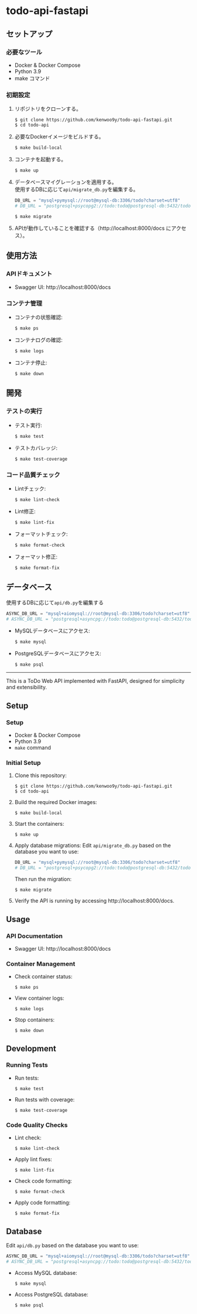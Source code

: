 # todo-api-fastapi

## セットアップ
### 必要なツール
- Docker & Docker Compose
- Python 3.9
- make コマンド

### 初期設定
1. リポジトリをクローンする。
    ```
    $ git clone https://github.com/kenwoo9y/todo-api-fastapi.git
    $ cd todo-api
    ```

2. 必要なDockerイメージをビルドする。
    ```
    $ make build-local
    ```

3. コンテナを起動する。
    ```
    $ make up
    ```

4. データベースマイグレーションを適用する。  
    使用するDBに応じて`api/migrate_db.py`を編集する。
    ```api/migrate_db.py
    DB_URL = "mysql+pymysql://root@mysql-db:3306/todo?charset=utf8"
    # DB_URL = "postgresql+psycopg2://todo:todo@postgresql-db:5432/todo"
    ```

    ```
    $ make migrate
    ```

5. APIが動作していることを確認する（http://localhost:8000/docs にアクセス）。

## 使用方法
### APIドキュメント
- Swagger UI: http://localhost:8000/docs

### コンテナ管理
- コンテナの状態確認:
    ```
    $ make ps
    ```
- コンテナログの確認:
    ```
    $ make logs
    ```
- コンテナ停止:
    ```
    $ make down
    ```

## 開発
### テストの実行
- テスト実行:
    ```
    $ make test
    ```
- テストカバレッジ:
    ```
    $ make test-coverage
    ```
### コード品質チェック
- Lintチェック:
    ```
    $ make lint-check
    ```
- Lint修正:
    ```
    $ make lint-fix
    ```
- フォーマットチェック:
    ```
    $ make format-check
    ```
- フォーマット修正:
    ```
    $ make format-fix
    ```

## データベース
使用するDBに応じて`api/db.py`を編集する
```api/db.py
ASYNC_DB_URL = "mysql+aiomysql://root@mysql-db:3306/todo?charset=utf8"
# ASYNC_DB_URL = "postgresql+asyncpg://todo:todo@postgresql-db:5432/todo"
```
- MySQLデータベースにアクセス:
    ```
    $ make mysql
    ```
- PostgreSQLデータベースにアクセス:
    ```
    $ make psql
    ```

---
This is a ToDo Web API implemented with FastAPI, designed for simplicity and extensibility.

## Setup
### Setup
- Docker & Docker Compose
- Python 3.9
- `make` command

### Initial Setup
1. Clone this repository:
    ```
    $ git clone https://github.com/kenwoo9y/todo-api-fastapi.git
    $ cd todo-api
    ```

2. Build the required Docker images:
    ```
    $ make build-local
    ```

3. Start the containers:
    ```
    $ make up
    ```

4. Apply database migrations:
    Edit `api/migrate_db.py` based on the database you want to use:
    ```api/migrate_db.py
    DB_URL = "mysql+pymysql://root@mysql-db:3306/todo?charset=utf8"
    # DB_URL = "postgresql+psycopg2://todo:todo@postgresql-db:5432/todo"
    ```
    Then run the migration:
    ```
    $ make migrate
    ```

5. Verify the API is running by accessing http://localhost:8000/docs.

## Usage
### API Documentation
- Swagger UI: http://localhost:8000/docs

### Container Management
- Check container status:
    ```
    $ make ps
    ```
- View container logs:
    ```
    $ make logs
    ```
- Stop containers:
    ```
    $ make down
    ```

## Development
### Running Tests
- Run tests:
    ```
    $ make test
    ```
- Run tests with coverage:
    ```
    $ make test-coverage
    ```
### Code Quality Checks
- Lint check:
    ```
    $ make lint-check
    ```
- Apply lint fixes:
    ```
    $ make lint-fix
    ```
- Check code formatting:
    ```
    $ make format-check
    ```
- Apply code formatting:
    ```
    $ make format-fix
    ```

## Database
Edit `api/db.py` based on the database you want to use:
```api/db.py
ASYNC_DB_URL = "mysql+aiomysql://root@mysql-db:3306/todo?charset=utf8"
# ASYNC_DB_URL = "postgresql+asyncpg://todo:todo@postgresql-db:5432/todo"
```
- Access MySQL database:
    ```
    $ make mysql
    ```
- Access PostgreSQL database:
    ```
    $ make psql
    ```
